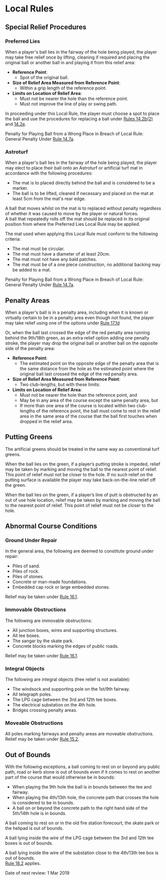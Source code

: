 # Local Rules 

## Special Relief Procedures
### Preferred Lies  
When a player's ball lies in the fairway of the hole being played, the player may take free relief once by lifting, cleaning if required and placing the original ball or another ball in and playing it from this relief area:  

* **Reference Point**: 
  - Spot of the original ball.
* **Size of Relief Area Measured from Reference Point**:
  - Within a grip length of the reference point.
* **Limits on Location of Relief Area**:
  - Must not be nearer the hole than the reference point.
  - Must not improve the line of play or swing path.
  
In proceeding under this Local Rule, the player must choose a spot to place the ball and use the procedures for replacing a ball under [Rules 14.2b(2)](https://www.randa.org/en/rog/2019/rules/the-rules-of-golf/rule-14#14-2b) and [14.2e](https://www.randa.org/en/rog/2019/rules/the-rules-of-golf/rule-14#14-2e).  

Penalty for Playing Ball from a Wrong Place in Breach of Local Rule:  
General Penalty Under [Rule 14.7a].

### Astroturf
When a player's ball lies in the fairway of the hole being played, the player may elect to place their ball onto an Astroturf or artificial turf mat in accordance with the following procedures:

* The mat is to placed directly behind the ball and is considered to be a marker.
* The ball is to be lifted, cleaned if necessary and placed on the mat at least 5cm from the mat's rear edge.  

A ball that moves whilst on the mat is to replaced without penalty regardless of whether it was caused to move by the player or natural forces.  
A ball that repeatedly rolls off the mat should be replaced in its original position from where the Preferred Lies Local Rule may be applied.

The mat used when applying this Local Rule must conform to the following criteria:

* The mat must be circular.
* The mat must have a diameter of at least 20cm.
* The mat must not have any bald patches.
* The mat must be of a one piece construction, no additional backing may be added to a mat. 

Penalty for Playing Ball from a Wrong Place in Breach of Local Rule:  
General Penalty Under [Rule 14.7a].

## Penalty Areas
When a player's ball is in a penalty area, including when it is known or virtually certain to be in a penalty area even though not found, the player may take relief using one of the options under [Rule 17.1d]

Or, when the ball last crossed the edge of the red penalty area running behind the 9th/18th green, as an extra relief option adding one penalty stroke, the player may drop the original ball or another ball on the opposite side of the penalty area:

* **Reference Point**: 
   - The estimated point on the opposite edge of the penalty area that is the same distance from the hole as the estimated point where the original ball last crossed the edge of the red penalty area.
* **Size of Relief Area Measured from Reference Point**: 
  - Two club-lengths, but with these limits:
* **Limits on Location of Relief Area**:
  - Must not be nearer the hole than the reference point, and
  - May be in any area of the course except the same penalty area, but
  - If more than one area of the course is located within two club-lengths of the reference point, the ball must come to rest in the relief area in the same area of the course that the ball first touches when dropped in the relief area.

## Putting Greens
The artificial greens should be treated in the same way as conventional turf greens. 

When the ball lies on the green, if a player’s putting stroke is impeded, relief may be taken by marking and moving the ball to the nearest point of relief. This point of relief must not be closer to the hole. If no such relief on the putting surface is available the player may take back-on-the-line relief off the green.

When the ball lies on the green, if a player’s line of putt is obstructed by an out of use hole location, relief may be taken by marking and moving the ball to the nearest point of relief. This point of relief must not be closer to the hole.

## Abnormal Course Conditions
### Ground Under Repair
In the general area, the following are deemed to constitute ground under repair:

* Piles of sand.
* Piles of rock.
* Piles of stones. 
* Concrete or man-made foundations.
* Embedded cap rock or large embedded stones.  

Relief may be taken under [Rule 16.1].  

### Immovable Obstructions
The following are immovable obstructions:

* All junction boxes, wires and supporting structures. 
* All tee boxes.
* The sangar by the skate park.
* Concrete blocks marking the edges of public roads. 

Relief may be taken under [Rule 16.1].

### Integral Objects
The following are integral objects (free relief is not available):

* The windsock and supporting pole on the 1st/9th fairway.
* All telegraph poles.
* The LPG cage between the 3rd and 12th tee boxes.
* The electrical substation on the 4th hole.
* Bridges crossing penalty areas. 

### Moveable Obstructions
All poles marking fairways and penalty areas are moveable obstructions. Relief may be taken under [Rule 15.2].


## Out of Bounds
With the following exceptions, a ball coming to rest on or beyond any public path, road or kerb stone is out of bounds even if it comes to rest on another part of the course that would otherwise be in bounds:

* When playing the 9th hole the ball is in bounds between the tee and fairway.
* When playing the 4th/13th hole, the concrete path that crosses the hole is considered to be in bounds. 
* A ball on or beyond the concrete path to the right hand side of the 5th/14th hole is in bounds. 


A ball coming to rest on or in the old fire station forecourt, the skate park or the helipad is out of bounds. 

A ball lying inside the wire of the LPG cage between the 3rd and 12th tee boxes is out of bounds. 

A ball lying inside the wire of the substation close to the 4th/13th tee box is out of bounds.  
[Rule 18.2] applies.


Date of next review: 1 Mar 2019



[Rule 14.7]: https://www.randa.org/en/rog/2019/rules/the-rules-of-golf/rule-14#14-7
[Rule 14.7a]: https://www.randa.org/en/rog/2019/rules/the-rules-of-golf/rule-14#14-7a
[Rule 15.2]: https://www.randa.org/en/rog/2019/rules/the-rules-of-golf/rule-15#15-2
[Rule 16.1]: https://www.randa.org/en/rog/2019/rules/the-rules-of-golf/rule-16#16-1
[Rule 17.1d]: https://www.randa.org/en/rog/2019/rules/the-rules-of-golf/rule-17#17-1d
[Rule 18.2]:https://www.randa.org/en/rog/2019/rules/the-rules-of-golf/rule-18#18-2
